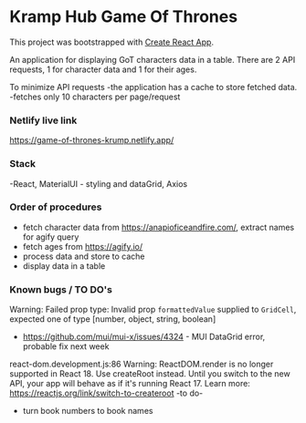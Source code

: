 # Kramp Hub Game Of Thrones

This project was bootstrapped with [Create React App](https://github.com/facebook/create-react-app).

An application for displaying GoT characters data in a table. There are 2 API requests, 1 for character data and 1 for their ages.

To minimize API requests 
-the application has a cache to store fetched data.
-fetches only 10 characters per page/request

### Netlify live link
https://game-of-thrones-krump.netlify.app/

### Stack
-React, MaterialUI - styling and dataGrid, Axios

### Order of procedures
- fetch character data from https://anapioficeandfire.com/, extract names for agify query
- fetch ages from https://agify.io/
- process data and store to cache
- display data in a table

### Known bugs / TO DO's
Warning: Failed prop type: Invalid prop `formattedValue` supplied to `GridCell`, expected one of type [number, object, string, boolean]
- https://github.com/mui/mui-x/issues/4324 - MUI DataGrid error, probable fix next week

react-dom.development.js:86 Warning: ReactDOM.render is no longer supported in React 18. Use createRoot instead. Until you switch to the new API, your app will behave as if it's running React 17. Learn more: https://reactjs.org/link/switch-to-createroot
-to do-

- turn book numbers to book names





